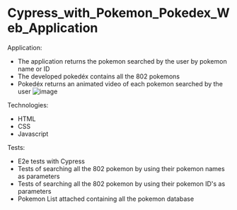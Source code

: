 # Cypress_with_Pokemon_Pokedex_Web_Application

Application: 
- The application returns the pokemon searched by the user by pokemon name or ID 
- The developed pokedéx contains all the 802 pokemons 
- Pokedéx returns an animated video of each pokemon searched by the user
![image](https://user-images.githubusercontent.com/87555603/199162944-8eb61436-1d07-4d25-8d58-4d70c1630a88.png)

Technologies: 
- HTML 
- CSS 
- Javascript

Tests: 
- E2e tests with Cypress 
- Tests of searching all the 802 pokemon by using their pokemon names as parameters
- Tests of searching all the 802 pokemon by using their pokemon ID's as parameters
- Pokemon List attached containing all the pokemon database

